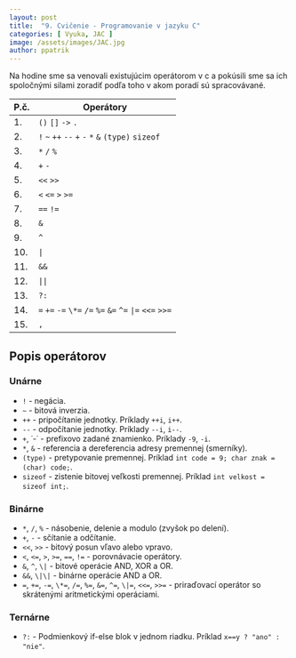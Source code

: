 ```yaml
---
layout: post
title:  "9. Cvičenie - Programovanie v jazyku C"
categories: [ Vyuka, JAC ]
image: /assets/images/JAC.jpg
author: ppatrik
---
```


Na hodine sme sa venovali existujúcim operátorom v c a pokúsili sme sa ich spoločnými silami zoradiť podľa toho v akom poradí sú spracovávané.

| P.č. | Operátory       |
|------|-----------------|
|   1. | `()` `[]` `->` `.`      |
|   2. | `!` `~` `++` `--` `+` `-` `*` `&` `(type)` `sizeof` |
|   3. | `*` `/` `%` |
|   4. | `+` `-` |
|   5. | `<<` `>>` |
|   6. | `<` `<=` `>` `>=` |
|   7. | `==` `!=` |
|   8. | `&` |
|   9. | `^` |
|  10. | `\|` |
|  11. | `&&` |
|  12. | `\|\|` |
|  13. | `?:` |
|  14. | `=` `+=` `-=` `\*=` `/=` `%=` `&=` `^=` `\|=` `<<=` `>>=` |
|  15. | `,` |

## Popis operátorov

### Unárne

* `!` - negácia.
* `~` - bitová inverzia.
* `++` - pripočítanie jednotky. Príklady `++i`, `i++`.
* `--` - odpočítanie jednotky. Príklady `--i`, `i--`.
* `+`, ˙-˙ - prefixovo zadané znamienko. Príklady `-9`, `-i`.
* `*`, `&` - referencia a dereferencia adresy premennej (smerníky).
* `(type)` - pretypovanie premennej. Príklad `int code = 9; char znak = (char) code;`.
* `sizeof` - zistenie bitovej veľkosti premennej. Príklad `int velkost = sizeof int;`.

### Binárne

* `*`, `/`, `%` - násobenie, delenie a modulo (zvyšok po delení).
* `+`, `-` - sčítanie a odčítanie.
* `<<`, `>>` - bitový posun vľavo alebo vpravo.
* `<`, `<=`, `>`, `>=`, `==`, `!=` - porovnávacie operátory.
* `&`, `^`, `\|` - bitové operácie AND, XOR a OR.
* `&&`, `\|\|` - binárne operácie AND a OR.
* `=`, `+=`, `-=`, `\*=`, `/=`, `%=`, `&=`, `^=`, `\|=`, `<<=`, `>>=` - priraďovací operátor so skrátenými aritmetickými operáciami.


### Ternárne

* `?:` - Podmienkový if-else blok v jednom riadku. Príklad `x==y ? "ano" : "nie"`.
